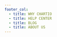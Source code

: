 ```yaml
---
footer_col:
  - title: WHY CHARTIO
  - title: HELP CENTER
  - title: BLOG
  - title: ABOUT US
---
```


